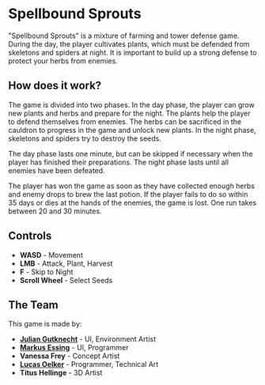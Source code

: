 # Spellbound Sprouts

"Spellbound Sprouts" is a mixture of farming and tower defense game. During the day, the player cultivates plants, which must be defended from skeletons and spiders at night. It is important to build up a strong defense to protect your herbs from enemies.

## How does it work?

The game is divided into two phases. In the day phase, the player can grow new plants and herbs and prepare for the night. The plants help the player to defend themselves from enemies. The herbs can be sacrificed in the cauldron to progress in the game and unlock new plants. In the night phase, skeletons and spiders try to destroy the seeds.

The day phase lasts one minute, but can be skipped if necessary when the player has finished their preparations. The night phase lasts until all enemies have been defeated.

The player has won the game as soon as they have collected enough herbs and enemy drops to brew the last potion. If the player fails to do so within 35 days or dies at the hands of the enemies, the game is lost. One run takes between 20 and 30 minutes.

## Controls

- **WASD** - Movement
- **LMB** - Attack, Plant, Harvest
- **F** - Skip to Night
- **Scroll Wheel** - Select Seeds

## The Team

This game is made by:

- [**Julian Gutknecht**](https://julz.life/) - UI, Environment Artist
- [**Markus Essing**](https://markus-essing.me/) - UI, Programmer
- **Vanessa Frey** - Concept Artist
- [**Lucas Oelker**](https://lucasoe.com/) - Programmer, Technical Art
- **Titus Hellinge** - 3D Artist
